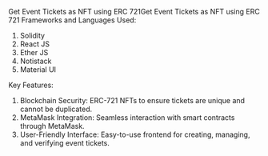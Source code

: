 Get Event Tickets as NFT using ERC 721Get Event Tickets as NFT using ERC 721
Frameworks and Languages Used:
1) Solidity
2) React JS
3) Ether JS
4) Notistack
5) Material UI

Key Features:

1) Blockchain Security: ERC-721 NFTs to ensure tickets are unique and cannot be duplicated.
2) MetaMask Integration: Seamless interaction with smart contracts through MetaMask.
3) User-Friendly Interface: Easy-to-use frontend for creating, managing, and verifying event tickets.
